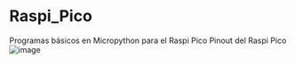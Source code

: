 # Raspi_Pico
Programas básicos en Micropython para el Raspi Pico
Pinout del Raspi Pico
![image](https://user-images.githubusercontent.com/79753401/109389237-ba135e80-78d9-11eb-99d1-fd41d158846e.png)
